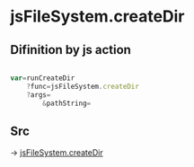 # jsFileSystem.createDir

## Difinition by js action

```js.js

var=runCreateDir
	?func=jsFileSystem.createDir
	?args=
		&pathString=
```

## Src

-> [jsFileSystem.createDir](https://github.com/puutaro/CommandClick/blob/master/app/src/main/java/com/puutaro/commandclick/fragment_lib/terminal_fragment/js_interface/file/JsFileSystem.kt#L233)


